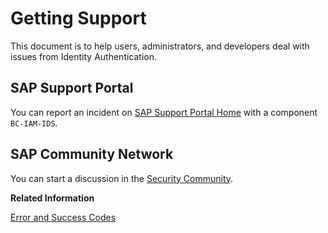 <!-- loio06818b2e1d334950ad984ea997341d9c -->

# Getting Support

This document is to help users, administrators, and developers deal with issues from Identity Authentication.



## SAP Support Portal

You can report an incident on [SAP Support Portal Home](https://support.sap.com/en/index.html) with a component `BC-IAM-IDS`.



## SAP Community Network

You can start a discussion in the [Security Community](https://www.sap.com/community/topic/security.html).

**Related Information**  


[Error and Success Codes](Development/error-and-success-codes-7f87a75.md "This section is to help developers with solutions to the REST API response codes.")

